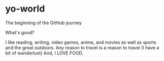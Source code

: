 # yo-world
The beginning of the GitHub journey

What's good?

I like reading, writing, video games, anime, and movies as well as sports and the great outdoors.
Any reason to travel is a reason to travel (I have a bit of wanderlust)
And, I LOVE FOOD. 
